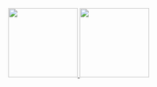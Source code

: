 <div>
<a href="https://github.com/renkien">
<img loading="lazy" height="140em" src="https://github-readme-stats.vercel.app/api/top-langs/?username=renkien&layout=donut-vertical&langs_count=7&theme=neon"/>
<img loading="lazy" height="140em" src="https://github-readme-stats.vercel.app/api?username=renkien&show_icons=true&theme=neon&include_all_commits=true&count_private=true"/>
</div>
